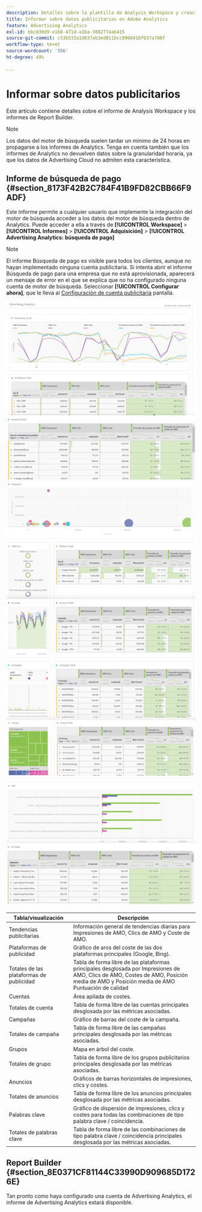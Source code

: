 ```yaml
---
description: Detalles sobre la plantilla de Analysis Workspace y creación de informes en Report Builder.
title: Informar sobre datos publicitarios en Adobe Analytics
feature: Advertising Analytics
exl-id: bbc830d9-e168-471d-a1ba-308277aab415
source-git-commit: c53b533a1d037ab3ed811bcc0960418f037a708f
workflow-type: tm+mt
source-wordcount: '356'
ht-degree: 49%

---
```


# Informar sobre datos publicitarios

Este artículo contiene detalles sobre el informe de Analysis Workspace y los informes de Report Builder.

>[!NOTE]
>
>Los datos del motor de búsqueda suelen tardar un mínimo de 24 horas en propagarse a los informes de Analytics. Tenga en cuenta también que los informes de Analytics no devuelven datos sobre la granularidad horaria, ya que los datos de Advertising Cloud no admiten esta característica.

## Informe de búsqueda de pago {#section_8173F42B2C784F41B9FD82CBB66F9ADF}

Este informe permite a cualquier usuario que implemente la integración del motor de búsqueda acceder a los datos del motor de búsqueda dentro de Analytics. Puede acceder a ella a través de **[!UICONTROL Workspace]** > **[!UICONTROL Informes]** > **[!UICONTROL Adquisición]** > **[!UICONTROL Advertising Analytics: búsqueda de pago]**

>[!NOTE]
>
>El informe Búsqueda de pago es visible para todos los clientes, aunque no hayan implementado ninguna cuenta publicitaria. Si intenta abrir el informe Búsqueda de pago para una empresa que no está aprovisionada, aparecerá un mensaje de error en el que se explica que no ha configurado ninguna cuenta de motor de búsqueda. Seleccionar **[!UICONTROL Configurar ahora]**, que le lleva al [Configuración de cuenta publicitaria](/help/integrate/c-advertising-analytics/c-adanalytics-workflow/aa-create-ad-account.md) pantalla.

![](assets/aa_aw.png)  ![](assets/aa_aw2.png) ![](assets/aa_aw3.png) ![](assets/aa_aw4.png)  ![](assets/aa_aw5.png) ![](assets/aa_aw6.png)

| Tabla/visualización | Descripción |
|--- |--- |
| Tendencias publicitarias | Información general de tendencias diarias para Impresiones de AMO, Clics de AMO y Coste de AMO. |
| Plataformas de publicidad | Gráfico de aros del coste de las dos plataformas principales (Google, Bing). |
| Totales de las plataformas de publicidad | Tabla de forma libre de las plataformas principales desglosada por Impresiones de AMO, Clics de AMO, Costes de AMO, Posición media de AMO y Posición media de AMO Puntuación de calidad |
| Cuentas | Área apilada de costes. |
| Totales de cuenta | Tabla de forma libre de las cuentas principales desglosada por las métricas asociadas. |
| Campañas | Gráfico de barras del coste de la campaña. |
| Totales de campaña | Tabla de forma libre de las campañas principales desglosada por las métricas asociadas. |
| Grupos | Mapa en árbol del coste. |
| Totales de grupo | Tabla de forma libre de los grupos publicitarios principales desglosada por las métricas asociadas. |
| Anuncios | Gráficos de barras horizontales de impresiones, clics y costes. |
| Totales de anuncios | Tabla de forma libre de los anuncios principales desglosada por las métricas asociadas. |
| Palabras clave | Gráfico de dispersión de impresiones, clics y costes para todas las combinaciones de tipo palabra clave / coincidencia. |
| Totales de palabras clave | Tabla de forma libre de las combinaciones de tipo palabra clave / coincidencia principales desglosada por las métricas asociadas. |

## Report Builder {#section_8E0371CF81144C33990D909685D1726E}

Tan pronto como haya configurado una cuenta de Advertising Analytics, el informe de Advertising Analytics estará disponible.
